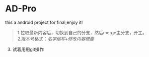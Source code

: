 # AD-Pro
this a android project for final,enjoy it!
> 1.拉取最新内容后，切换到自己的分支，然后merge主分支，开工。<br/>
2.版本号格式：*名字缩写*+*修改内容概要*
3. 试着用用git操作
